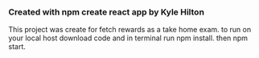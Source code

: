### Created with npm create react app by Kyle Hilton
This project was create for fetch rewards as a take home exam. to run on your local host download code and in terminal run npm install. then npm start.